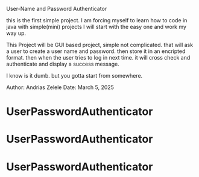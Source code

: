 User-Name and Password Authenticator

this is the first simple project.
I am forcing myself to learn how to code in java with simple(mini) projects
I will start with the easy one and work my way up.

This Project will be GUI based project, simple not complicated. that will ask
a user to create a user name and password. then store it in an encripted format.
then when the user tries to log in next time. it will cross check and authenticate and
display a success message.

I know is it dumb. but you gotta start from somewhere.

Author: Andrias Zelele
Date: March 5, 2025
# UserPasswordAuthenticator
# UserPasswordAuthenticator
# UserPasswordAuthenticator
